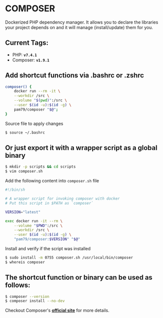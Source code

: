 # COMPOSER
Dockerized PHP dependency manager. It allows you to declare the libraries your project depends on and it will manage (install/update) them for you.

## Current Tags:

* PHP: **`v7.4.1`**
* Composer: **`v1.9.1`**

## Add shortcut functions via .bashrc or .zshrc

```bash
composer() {
    docker run --rm -it \
    --workdir /src \
    --volume "$(pwd)":/src \
    --user $(id -u):$(id -g) \
    pam79/composer "$@";
}
```

Source file to apply changes

```bash
$ source ~/.bashrc
```

## Or just export it with a wrapper script as a global binary
```bash
$ mkdir -p scripts && cd scripts
$ vim composer.sh
```

Add the following content into `composer.sh` file

```bash
#!/bin/sh

# A wrapper script for invoking composer with docker
# Put this script in $PATH as `composer`

VERSION="latest"

exec docker run -it --rm \
    --volume "$PWD":/src \
    --workdir /src \
    --user $(id -u):$(id -g) \
    "pam79/composer:$VERSION" "$@"
```

Install and verify if the script was installed

```bash
$ sudo install -m 0755 composer.sh /usr/local/bin/composer
$ whereis composer
```

## The shortcut function or binary can be used as follows:
```bash
$ composer --version
$ composer install --no-dev
```

Checkout Composer's [**official site**](https://getcomposer.org/) for more details.

